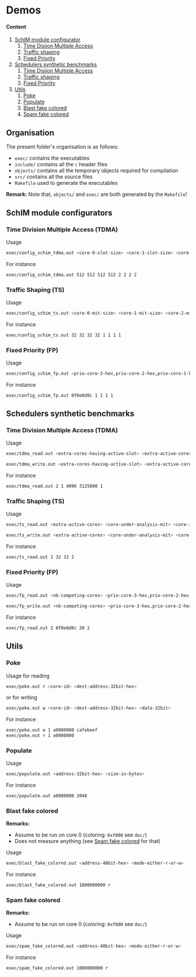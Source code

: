 # Demos

#### Content
1. [SchIM module configurator](#schim-module-configurators)
    1. [Time Disiion Multiple Access](#time-division-multiple-access)
    2. [Traffic shaping](#traffic-shaping)
    3. [Fixed Priority](#fixed-priority)
2. [Schedulers synthetic benchmarks](#schedulers-synthetic-benchmarks)
    1. [Time Disiion Multiple Access](#time-division-multiple-access)
    2. [Traffic shaping](#traffic-shaping)
    3. [Fixed Priority](#fixed-priority)
3. [Utils](#utils)
    1. [Poke](#poke)
    2. [Populate](#populate)
    3. [Blast fake colored](#blast-fake-colored)
    4. [Spam fake colored](#spam-fake-colored)

## Organisation
The present folder's organisation is as follows:
 - ```exec/``` contains the executables
 - ```include/``` contains all the ```c``` header files
 - ```objects/``` contains all the temporary objects required for compilation
 - ```src/``` contains all the source files
 - ```Makefile``` used to generate the executables

**Remark:**
Note that, ```objects/``` and ```exec/``` are both generated by the ```Makefile```!

## SchIM module configurators
### Time Division Multiple Access (TDMA)
Usage
```bash
exec/config_schim_tdma.out <core-0-slot-size> <core-1-slot-size> <core-2-slot-size> <core-3-slot-size> <core-0-threshold> <core-1-threshold> <core-2-threshold> <core-3-threshold>
```
For instance
```bash
exec/config_schim_tdma.out 512 512 512 512 2 2 2 2
```

### Traffic Shaping (TS)
Usage
```bash
exec/config_schim_ts.out <core-0-mit-size> <core-1-mit-size> <core-2-mit-size> <core-3-mit-size> <core-0-threshold> <core-1-threshold> <core-2-threshold> <core-3-threshold>
```
For instance
```bash
exec/config_schim_ts.out 32 32 32 32 1 1 1 1
```

### Fixed Priority (FP)
Usage
```bash
exec/config_schim_fp.out <prio-core-3-hex,prio-core-2-hex,prio-core-1-hex,prio-core-0-hex> <core-0-threshold> <core-1-threshold> <core-2-threshold> <core-3-threshold>
```
For instance
```bash
exec/config_schim_fp.out 0f0e0d0c 1 1 1 1
```

## Schedulers synthetic benchmarks
### Time Division Multiple Access (TDMA)
Usage
```bash
exec/tdma_read.out <extra-cores-having-active-slot> <extra-active-cores> <core-under-analysis-slot-size> <extra-cores-slot-size> <threshold>
```
```bash
exec/tdma_write.out <extra-cores-having-active-slot> <extra-active-cores> <core-under-analysis-slot-size> <extra-cores-slot-size> <threshold>
```
For instance
```bash
exec/tdma_read.out 2 1 4096 3125000 1
```

### Traffic Shaping (TS)
Usage
```bash
exec/ts_read.out <extra-active-cores> <core-under-analysis-mit> <core-in-contetion-mit> <threshold>
```
```bash
exec/ts_write.out <extra-active-cores> <core-under-analysis-mit> <core-in-contetion-mit> <threshold>
```
For instance
```bash
exec/ts_read.out 1 32 32 2
```

### Fixed Priority (FP)
Usage
```bash
exec/fp_read.out <nb-competing-cores> <prio-core-3-hex,prio-core-2-hex,prio-core-1-hex,prio-core-0-hex> <nb-samples> <threshold>
```
```bash
exec/fp_write.out <nb-competing-cores> <prio-core-3-hex,prio-core-2-hex,prio-core-1-hex,prio-core-0-hex> <nb-samples> <threshold>
```
For instance
```bash
exec/fp_read.out 2 0f0e0d0c 20 2
```

## Utils
### Poke
Usage for reading
```bash
exec/poke.out r <core-id> <dest-address-32bit-hex>
```
or for writing
```bash
exec/poke.out w <core-id> <dest-address-32bit-hex> <data-32bit>
```
For instance
```bash
exec/poke.out w 1 a0000000 cafebeef
exec/poke.out r 1 a0000000
```

### Populate
Usage
```bash
exec/populate.out <address-32bit-hex> <size-in-bytes>
```
For instance
```bash
exec/populate.out a0000000 2048
```

### Blast fake colored
**Remarks:**
 - Assume to be run on core 0 (coloring: ```0xf000``` see ```doc/```)
 - Does not measure anything (see [Spam fake colored](#spam-fake-colored) for that)

 Usage
 ```bash
 exec/blast_fake_colored.out <address-40bit-hex> <mode-either-r-or-w>
 ```
 For instance
 ```bash
 exec/blast_fake_colored.out 1000000000 r
 ```

### Spam fake colored
**Remarks:**
- Assume to be run on core 0 (coloring: ```0xf000``` see ```doc/```)

Usage
```bash
exec/spam_fake_colored.out <address-40bit-hex> <mode-either-r-or-w>
```
For instance
```bash
exec/spam_fake_colored.out 1000000000 r
```
